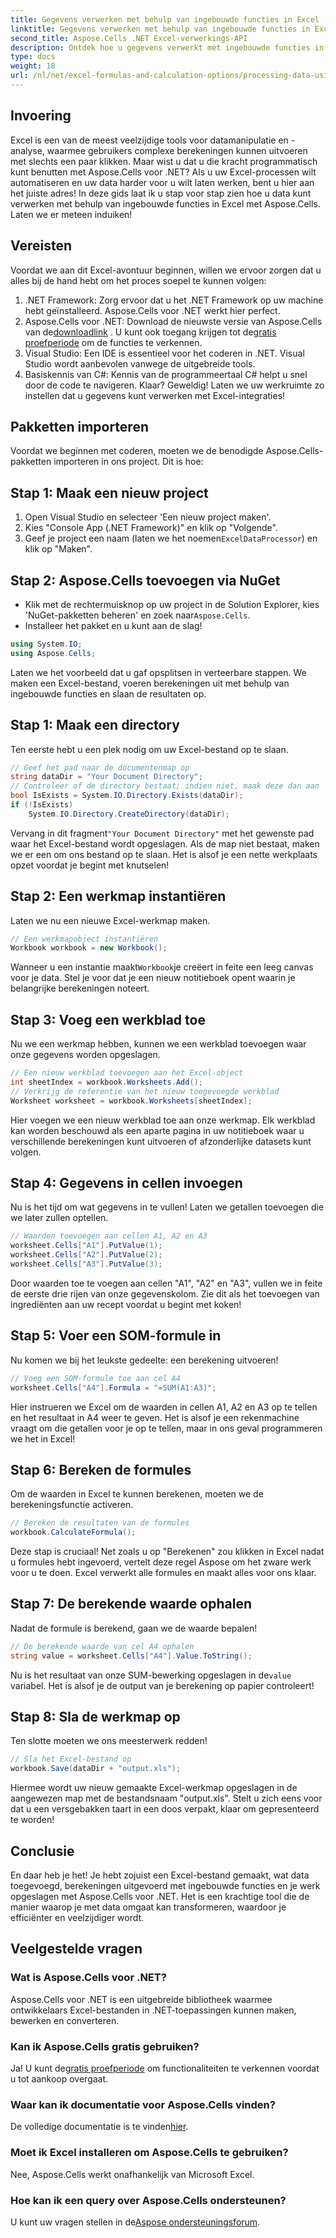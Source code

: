 ```yaml
---
title: Gegevens verwerken met behulp van ingebouwde functies in Excel
linktitle: Gegevens verwerken met behulp van ingebouwde functies in Excel
second_title: Aspose.Cells .NET Excel-verwerkings-API
description: Ontdek hoe u gegevens verwerkt met ingebouwde functies in Excel met Aspose.Cells voor .NET. Volg een stapsgewijze tutorial voor eenvoudige automatisering.
type: docs
weight: 18
url: /nl/net/excel-formulas-and-calculation-options/processing-data-using-built-in-functions/
---
```

## Invoering
Excel is een van de meest veelzijdige tools voor datamanipulatie en -analyse, waarmee gebruikers complexe berekeningen kunnen uitvoeren met slechts een paar klikken. Maar wist u dat u die kracht programmatisch kunt benutten met Aspose.Cells voor .NET? Als u uw Excel-processen wilt automatiseren en uw data harder voor u wilt laten werken, bent u hier aan het juiste adres! In deze gids laat ik u stap voor stap zien hoe u data kunt verwerken met behulp van ingebouwde functies in Excel met Aspose.Cells. Laten we er meteen induiken!
## Vereisten
Voordat we aan dit Excel-avontuur beginnen, willen we ervoor zorgen dat u alles bij de hand hebt om het proces soepel te kunnen volgen:
1. .NET Framework: Zorg ervoor dat u het .NET Framework op uw machine hebt geïnstalleerd. Aspose.Cells voor .NET werkt hier perfect.
2.  Aspose.Cells voor .NET: Download de nieuwste versie van Aspose.Cells van de[downloadlink](https://releases.aspose.com/cells/net/) . U kunt ook toegang krijgen tot de[gratis proefperiode](https://releases.aspose.com/) om de functies te verkennen.
3. Visual Studio: Een IDE is essentieel voor het coderen in .NET. Visual Studio wordt aanbevolen vanwege de uitgebreide tools.
4. Basiskennis van C#: Kennis van de programmeertaal C# helpt u snel door de code te navigeren.
Klaar? Geweldig! Laten we uw werkruimte zo instellen dat u gegevens kunt verwerken met Excel-integraties!
## Pakketten importeren
Voordat we beginnen met coderen, moeten we de benodigde Aspose.Cells-pakketten importeren in ons project. Dit is hoe:
## Stap 1: Maak een nieuw project
1. Open Visual Studio en selecteer 'Een nieuw project maken'.
2. Kies "Console App (.NET Framework)" en klik op "Volgende".
3.  Geef je project een naam (laten we het noemen`ExcelDataProcessor`) en klik op "Maken".
## Stap 2: Aspose.Cells toevoegen via NuGet
-  Klik met de rechtermuisknop op uw project in de Solution Explorer, kies 'NuGet-pakketten beheren' en zoek naar`Aspose.Cells`.
- Installeer het pakket en u kunt aan de slag!
```csharp
using System.IO;
using Aspose.Cells;
```
Laten we het voorbeeld dat u gaf opsplitsen in verteerbare stappen. We maken een Excel-bestand, voeren berekeningen uit met behulp van ingebouwde functies en slaan de resultaten op. 
## Stap 1: Maak een directory 
Ten eerste hebt u een plek nodig om uw Excel-bestand op te slaan.
```csharp
// Geef het pad naar de documentenmap op
string dataDir = "Your Document Directory";
// Controleer of de directory bestaat; indien niet, maak deze dan aan
bool IsExists = System.IO.Directory.Exists(dataDir);
if (!IsExists)
	System.IO.Directory.CreateDirectory(dataDir);
```
 Vervang in dit fragment`"Your Document Directory"` met het gewenste pad waar het Excel-bestand wordt opgeslagen. Als de map niet bestaat, maken we er een om ons bestand op te slaan. Het is alsof je een nette werkplaats opzet voordat je begint met knutselen!
## Stap 2: Een werkmap instantiëren 
Laten we nu een nieuwe Excel-werkmap maken.
```csharp
// Een werkmapobject instantiëren
Workbook workbook = new Workbook();
```
 Wanneer u een instantie maakt`Workbook`je creëert in feite een leeg canvas voor je data. Stel je voor dat je een nieuw notitieboek opent waarin je belangrijke berekeningen noteert.
## Stap 3: Voeg een werkblad toe
Nu we een werkmap hebben, kunnen we een werkblad toevoegen waar onze gegevens worden opgeslagen.
```csharp
// Een nieuw werkblad toevoegen aan het Excel-object
int sheetIndex = workbook.Worksheets.Add();
// Verkrijg de referentie van het nieuw toegevoegde werkblad
Worksheet worksheet = workbook.Worksheets[sheetIndex];
```
Hier voegen we een nieuw werkblad toe aan onze werkmap. Elk werkblad kan worden beschouwd als een aparte pagina in uw notitieboek waar u verschillende berekeningen kunt uitvoeren of afzonderlijke datasets kunt volgen.
## Stap 4: Gegevens in cellen invoegen
Nu is het tijd om wat gegevens in te vullen! Laten we getallen toevoegen die we later zullen optellen.
```csharp
// Waarden toevoegen aan cellen A1, A2 en A3
worksheet.Cells["A1"].PutValue(1);
worksheet.Cells["A2"].PutValue(2);
worksheet.Cells["A3"].PutValue(3);
```
Door waarden toe te voegen aan cellen "A1", "A2" en "A3", vullen we in feite de eerste drie rijen van onze gegevenskolom. Zie dit als het toevoegen van ingrediënten aan uw recept voordat u begint met koken!
## Stap 5: Voer een SOM-formule in
Nu komen we bij het leukste gedeelte: een berekening uitvoeren!
```csharp
// Voeg een SOM-formule toe aan cel A4
worksheet.Cells["A4"].Formula = "=SUM(A1:A3)";
```
Hier instrueren we Excel om de waarden in cellen A1, A2 en A3 op te tellen en het resultaat in A4 weer te geven. Het is alsof je een rekenmachine vraagt om die getallen voor je op te tellen, maar in ons geval programmeren we het in Excel!
## Stap 6: Bereken de formules
Om de waarden in Excel te kunnen berekenen, moeten we de berekeningsfunctie activeren.
```csharp
// Bereken de resultaten van de formules
workbook.CalculateFormula();
```
Deze stap is cruciaal! Net zoals u op "Berekenen" zou klikken in Excel nadat u formules hebt ingevoerd, vertelt deze regel Aspose om het zware werk voor u te doen. Excel verwerkt alle formules en maakt alles voor ons klaar.
## Stap 7: De berekende waarde ophalen
Nadat de formule is berekend, gaan we de waarde bepalen!
```csharp
// De berekende waarde van cel A4 ophalen
string value = worksheet.Cells["A4"].Value.ToString();
```
 Nu is het resultaat van onze SUM-bewerking opgeslagen in de`value` variabel. Het is alsof je de output van je berekening op papier controleert!
## Stap 8: Sla de werkmap op 
Ten slotte moeten we ons meesterwerk redden!
```csharp
// Sla het Excel-bestand op
workbook.Save(dataDir + "output.xls");
```
Hiermee wordt uw nieuw gemaakte Excel-werkmap opgeslagen in de aangewezen map met de bestandsnaam "output.xls". Stelt u zich eens voor dat u een versgebakken taart in een doos verpakt, klaar om gepresenteerd te worden!
## Conclusie
En daar heb je het! Je hebt zojuist een Excel-bestand gemaakt, wat data toegevoegd, berekeningen uitgevoerd met ingebouwde functies en je werk opgeslagen met Aspose.Cells voor .NET. Het is een krachtige tool die de manier waarop je met data omgaat kan transformeren, waardoor je efficiënter en veelzijdiger wordt.
## Veelgestelde vragen
### Wat is Aspose.Cells voor .NET?
Aspose.Cells voor .NET is een uitgebreide bibliotheek waarmee ontwikkelaars Excel-bestanden in .NET-toepassingen kunnen maken, bewerken en converteren.
### Kan ik Aspose.Cells gratis gebruiken?
 Ja! U kunt de[gratis proefperiode](https://releases.aspose.com/) om functionaliteiten te verkennen voordat u tot aankoop overgaat.
### Waar kan ik documentatie voor Aspose.Cells vinden?
 De volledige documentatie is te vinden[hier](https://reference.aspose.com/cells/net/).
### Moet ik Excel installeren om Aspose.Cells te gebruiken?
Nee, Aspose.Cells werkt onafhankelijk van Microsoft Excel.
### Hoe kan ik een query over Aspose.Cells ondersteunen?
 U kunt uw vragen stellen in de[Aspose ondersteuningsforum](https://forum.aspose.com/c/cells/9).